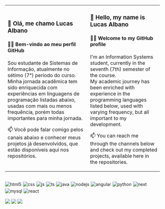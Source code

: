 <table>
  <tr>
    <td>

### 👋 Olá, me chamo Lucas Albano  
#### 👨‍💻 Bem-vindo ao meu perfil GitHub  

Sou estudante de Sistemas de Informação, atualmente no sétimo (7°) período do curso.  
Minha jornada acadêmica tem sido enriquecida com experiências em linguagens de programação listadas abaixo, usadas com mais ou menos frequência, porém todas importantes para minha jornada.

📫 Você pode falar comigo pelos canais abaixo e conhecer meus projetos já desenvolvidos, que estão disponíveis aqui nos repositórios.

</td>
    <td>

### 👋 Hello, my name is Lucas Albano  
#### 👨‍💻 Welcome to my GitHub profile  

I'm an Information Systems student, currently in the seventh (7th) semester of the course.  
My academic journey has been enriched with experience in the programming languages listed below, used with varying frequency, but all important to my development.

📫 You can reach me through the channels below and check out my completed projects, available here in the repositories.

</td>
  </tr>
</table>

</br>

<div style="display: flex; flex-wrap: wrap; gap: 5px;">
    <img align="center" alt="html5" src="https://img.shields.io/badge/HTML5-E34F26?style=for-the-badge&logo=html5&logoColor=white" />
    <img align="center" alt="css" src="https://img.shields.io/badge/CSS3-1572B6?style=for-the-badge&logo=css3&logoColor=white" />
    <img align="center" alt="js" src="https://img.shields.io/badge/JavaScript-F7DF1E?style=for-the-badge&logo=javascript&logoColor=black" />
    <img align="center" alt="ts" src="https://img.shields.io/badge/TypeScript-007ACC?style=for-the-badge&logo=typescript&logoColor=white" />
    <img align="center" alt="java" src="https://img.shields.io/badge/Java-E42C2E?style=for-the-badge&logo=java&logoColor=white" />
    <img align="center" alt="nodejs" src="https://img.shields.io/badge/Node.js-43853D?style=for-the-badge&logo=node.js&logoColor=white" />
    <img align="center" alt="angular" src="https://img.shields.io/badge/Angular-0D61BF?style=for-the-badge&logo=angular&logoColor=red" />
    <img align="center" alt="python" src="https://img.shields.io/badge/Python-3471a6?style=for-the-badge&logo=python&logoColor=yellow" />
    <img align="center" alt="next" src="https://img.shields.io/badge/Next.js-01F75C?style=for-the-badge&logo=next.js&logoColor=black" />
    <img align="center" alt="mysql" src="https://img.shields.io/badge/MySQL-004B5E?style=for-the-badge&logo=mysql&logoColor=white" />
    <img align="center" alt="react" src="https://img.shields.io/badge/react-0D0627?style=for-the-badge&logo=react&logoColor=48CEF7" />
</div>

</br>

<div> 
  <a href="https://discord.gg/lukinhas_humilde" target="_blank"><img src="https://img.shields.io/badge/Discord-7289DA?style=for-the-badge&logo=discord&logoColor=white"></a> 
  <a href = "mailto:lukalbanorb@gmail.com"><img src="https://img.shields.io/badge/-Gmail-%23333?style=for-the-badge&logo=gmail&logoColor=white"></a>
  <a href="https://www.linkedin.com/in/lucas-albano-345306200/" target="_blank"><img src="https://img.shields.io/badge/-LinkedIn-%230077B5?style=for-the-badge&logo=linkedin&logoColor=white"></a> 
</div>
